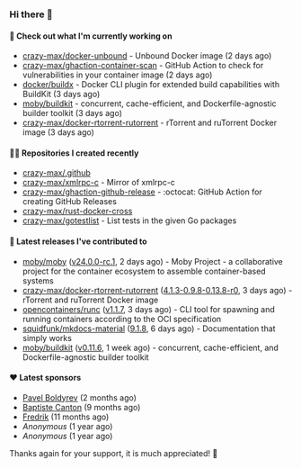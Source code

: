 ### Hi there 👋

#### 👷 Check out what I'm currently working on

- [crazy-max/docker-unbound](https://github.com/crazy-max/docker-unbound) - Unbound Docker image (2 days ago)
- [crazy-max/ghaction-container-scan](https://github.com/crazy-max/ghaction-container-scan) - GitHub Action to check for vulnerabilities in your container image (2 days ago)
- [docker/buildx](https://github.com/docker/buildx) - Docker CLI plugin for extended build capabilities with BuildKit (3 days ago)
- [moby/buildkit](https://github.com/moby/buildkit) - concurrent, cache-efficient, and Dockerfile-agnostic builder toolkit (3 days ago)
- [crazy-max/docker-rtorrent-rutorrent](https://github.com/crazy-max/docker-rtorrent-rutorrent) - rTorrent and ruTorrent Docker image (3 days ago)

#### 👨‍💻 Repositories I created recently

- [crazy-max/.github](https://github.com/crazy-max/.github)
- [crazy-max/xmlrpc-c](https://github.com/crazy-max/xmlrpc-c) - Mirror of xmlrpc-c
- [crazy-max/ghaction-github-release](https://github.com/crazy-max/ghaction-github-release) - :octocat: GitHub Action for creating GitHub Releases
- [crazy-max/rust-docker-cross](https://github.com/crazy-max/rust-docker-cross)
- [crazy-max/gotestlist](https://github.com/crazy-max/gotestlist) - List tests in the given Go packages

#### 🚀 Latest releases I've contributed to

- [moby/moby](https://github.com/moby/moby) ([v24.0.0-rc.1](https://github.com/moby/moby/releases/tag/v24.0.0-rc.1), 2 days ago) - Moby Project - a collaborative project for the container ecosystem to assemble container-based systems
- [crazy-max/docker-rtorrent-rutorrent](https://github.com/crazy-max/docker-rtorrent-rutorrent) ([4.1.3-0.9.8-0.13.8-r0](https://github.com/crazy-max/docker-rtorrent-rutorrent/releases/tag/4.1.3-0.9.8-0.13.8-r0), 3 days ago) - rTorrent and ruTorrent Docker image
- [opencontainers/runc](https://github.com/opencontainers/runc) ([v1.1.7](https://github.com/opencontainers/runc/releases/tag/v1.1.7), 3 days ago) - CLI tool for spawning and running containers according to the OCI specification
- [squidfunk/mkdocs-material](https://github.com/squidfunk/mkdocs-material) ([9.1.8](https://github.com/squidfunk/mkdocs-material/releases/tag/9.1.8), 6 days ago) - Documentation that simply works
- [moby/buildkit](https://github.com/moby/buildkit) ([v0.11.6](https://github.com/moby/buildkit/releases/tag/v0.11.6), 1 week ago) - concurrent, cache-efficient, and Dockerfile-agnostic builder toolkit

#### ❤️ Latest sponsors
- [Pavel Boldyrev](https://github.com/bpg) (2 months ago)
- [Baptiste Canton](https://github.com/batmac) (9 months ago)
- [Fredrik](https://github.com/fredrikscode) (11 months ago)
- _Anonymous_ (1 year ago)
- _Anonymous_ (1 year ago)

Thanks again for your support, it is much appreciated! 🙏

